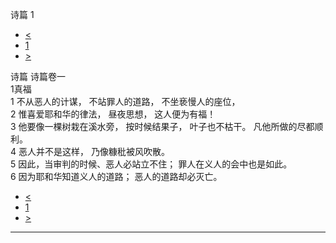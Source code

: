 ﻿





 诗篇 1




* [<](bible/JOB42.md)
* [1](bible/PSA.md)
* [>](bible/PSA002.md)



诗篇 
诗篇卷一  
1真福  
1 不从恶人的计谋， 不站罪人的道路， 不坐亵慢人的座位，  
2 惟喜爱耶和华的律法， 昼夜思想， 这人便为有福！  
3 他要像一棵树栽在溪水旁， 按时候结果子， 叶子也不枯干。 凡他所做的尽都顺利。     
4 恶人并不是这样， 乃像糠秕被风吹散。  
5 因此，当审判的时候、恶人必站立不住； 罪人在义人的会中也是如此。  
6 因为耶和华知道义人的道路； 恶人的道路却必灭亡。 
* [<](bible/JOB42.md)
* [1](bible/PSA.md)
* [>](bible/PSA002.md)





---









